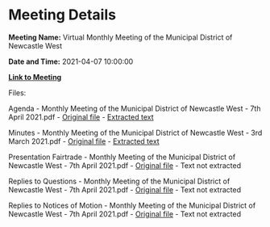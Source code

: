 # Meeting Details

**Meeting Name:** Virtual Monthly Meeting of the Municipal District of Newcastle West

**Date and Time:** 2021-04-07 10:00:00

**[Link to Meeting](https://www.limerick.ie/council/whats-on/monthly-meeting-municipal-district-newcastle-west-60)**

Files: 

Agenda - Monthly Meeting of the Municipal District of Newcastle West - 7th April 2021.pdf - [Original file](https://www.limerick.ie/sites/default/files/media/documents/2021-04/00-2021-04-07-agenda.pdf) - [Extracted text](./Agenda%20-%C2%A0Monthly%20Meeting%20of%20the%20Municipal%20District%20of%20Newcastle%20West%20-%207th%20April%202021.md)

Minutes - Monthly Meeting of the Municipal District of Newcastle West - 3rd March 2021.pdf - [Original file](https://www.limerick.ie/sites/default/files/media/documents/2021-04/01-2021-03-03-minutes-march.pdf) - [Extracted text](./Minutes%20-%C2%A0Monthly%20Meeting%20of%20the%20Municipal%20District%20of%20Newcastle%20West%20-%203rd%20March%202021.md)

Presentation Fairtrade - Monthly Meeting of the Municipal District of Newcastle West - 7th April 2021.pdf - [Original file](https://www.limerick.ie/sites/default/files/media/documents/2021-04/02-2021-04-07-presentation-fairtrade.pdf) - Text not extracted

Replies to Questions - Monthly Meeting of the Municipal District of Newcastle West - 7th April 2021.pdf - [Original file](https://www.limerick.ie/sites/default/files/media/documents/2021-04/2021-04-07-replies-to-questions.pdf) - Text not extracted

Replies to Notices of Motion - Monthly Meeting of the Municipal District of Newcastle West - 7th April 2021.pdf - [Original file](https://www.limerick.ie/sites/default/files/media/documents/2021-04/2021-04-07-replies-to-nom.pdf) - Text not extracted

